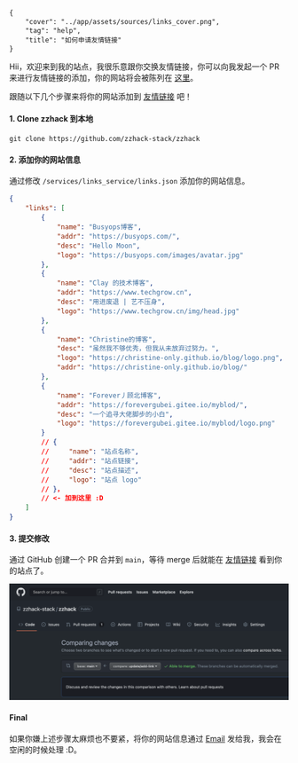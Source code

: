 ```metadata
{
    "cover": "../app/assets/sources/links_cover.png",
    "tag": "help",
    "title": "如何申请友情链接"
}
```

Hii，欢迎来到我的站点，我很乐意跟你交换友情链接，你可以向我发起一个 PR 来进行友情链接的添加，你的网站将会被陈列在 [这里](/links)。

跟随以下几个步骤来将你的网站添加到 [友情链接](/links) 吧！

#### 1. Clone zzhack 到本地
```shell
git clone https://github.com/zzhack-stack/zzhack
```

#### 2. 添加你的网站信息
通过修改 `/services/links_service/links.json` 添加你的网站信息。

```json
{
    "links": [
        {
            "name": "Busyops博客",
            "addr": "https://busyops.com/",
            "desc": "Hello Moon",
            "logo": "https://busyops.com/images/avatar.jpg"
        },
        {
            "name": "Clay 的技术博客",
            "addr": "https://www.techgrow.cn",
            "desc": "用进废退 | 艺不压身",
            "logo": "https://www.techgrow.cn/img/head.jpg"
        },
        {
            "name": "Christine的博客",
            "desc": "虽然我不够优秀，但我从未放弃过努力。",
            "logo": "https://christine-only.github.io/blog/logo.png",
            "addr": "https://christine-only.github.io/blog/"
        },
        {
            "name": "Forever丿顾北博客", 
            "addr": "https://forevergubei.gitee.io/myblod/",
            "desc": "一个追寻大佬脚步的小白",
            "logo": "https://forevergubei.gitee.io/myblod/logo.png"
        }
        // {
        //     "name": "站点名称", 
        //     "addr": "站点链接",
        //     "desc": "站点描述",
        //     "logo": "站点 logo"
        // }，
        // <- 加到这里 :D
    ]
}
```

#### 3. 提交修改
通过 GitHub 创建一个 PR 合并到 `main`，等待 merge 后就能在 [友情链接](/links) 看到你的站点了。

![PR](../app/assets/sources/add_link_guide.png)

#### Final
如果你嫌上述步骤太麻烦也不要紧，将你的网站信息通过 [Email](mailto:mist.zzh@gmail.com) 发给我，我会在空闲的时候处理 :D。
